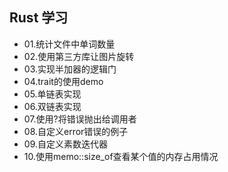 ## Rust 学习
 - 01.统计文件中单词数量
 - 02.使用第三方库让图片旋转
 - 03.实现半加器的逻辑门
 - 04.trait的使用demo
 - 05.单链表实现
 - 06.双链表实现
 - 07.使用?将错误抛出给调用者
 - 08.自定义error错误的例子
 - 09.自定义素数迭代器
 - 10.使用memo::size_of查看某个值的内存占用情况
